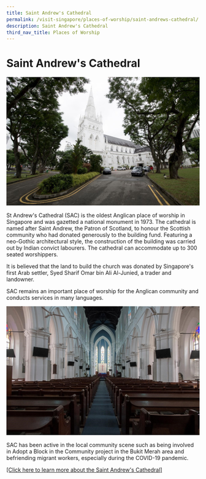 ```yaml
---
title: Saint Andrew's Cathedral
permalink: /visit-singapore/places-of-worship/saint-andrews-cathedral/
description: Saint Andrew's Cathedral
third_nav_title: Places of Worship
---
```

# Saint Andrew's Cathedral
![](/images/Places%20of%20Worship/photo_saint%20andrew's%20cathedral%205.jpg)

St Andrew's Cathedral (SAC) is the oldest Anglican place of worship in Singapore and was gazetted a national monument in 1973. The cathedral is named after Saint Andrew, the Patron of Scotland, to honour the Scottish community who had donated generously to the building fund. Featuring a neo-Gothic architectural style, the construction of the building was carried out by Indian convict labourers. The cathedral can accommodate up to 300 seated worshippers.

It is believed that the land to build the church was donated by Singapore's first Arab settler, Syed Sharif Omar bin Ali Al-Junied, a trader and landowner.

SAC remains an important place of worship for the Anglican community and conducts services in many languages.

![](/images/Places%20of%20Worship/photo_saint%20andrew's%20cathedral%204.jpg)

SAC has been active in the local community scene such as being involved in Adopt a Block in the Community project in the Bukit Merah area and befriending migrant workers, especially during the COVID-19 pandemic.

<a href="https://cathedral.org.sg/" target="_blank">[Click here to learn more about the Saint Andrew's Cathedral]</a>